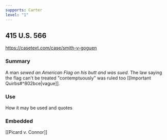 ```yaml
---
supports: Carter
level: "1"
---
```

## 415 U.S. 566

https://casetext.com/case/smith-v-goguen

### Summary

A man *sewed an American Flag on his butt and was sued.* 
The law saying the flag can't be treated "contemptuously" was ruled too [[Important Quirbs#^802bce|vague]].

### Use

How it may be used and quotes

### Embedded

[[Picard v. Connor]]
